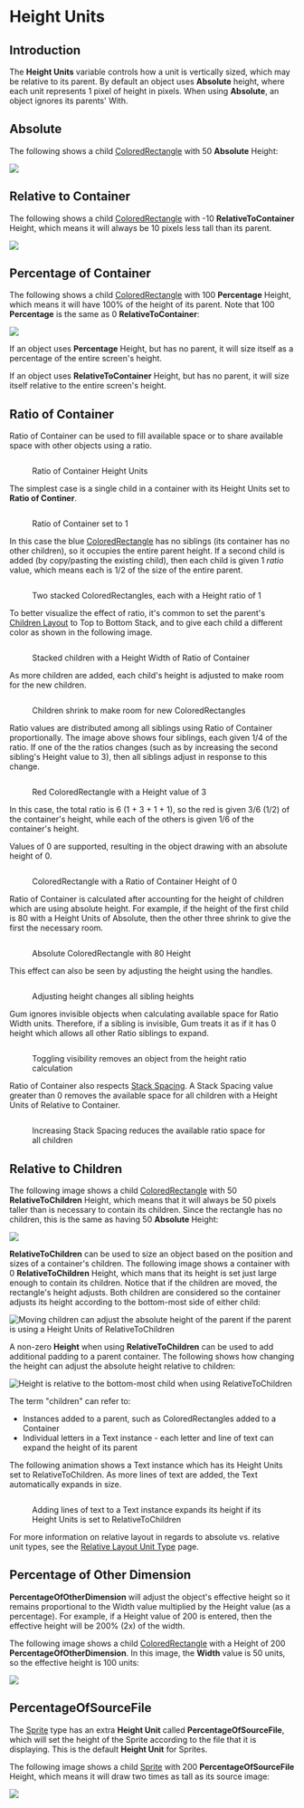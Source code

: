 # Height Units

## Introduction

The **Height Units** variable controls how a unit is vertically sized, which may be relative to its parent. By default an object uses **Absolute** height, where each unit represents 1 pixel of height in pixels. When using **Absolute**, an object ignores its parents' With.

## Absolute

The following shows a child [ColoredRectangle](../coloredrectangle.md) with 50 **Absolute** Height:

![](../../.gitbook/assets/50AbsoluteHeight.png)

## Relative to Container

The following shows a child [ColoredRectangle](../coloredrectangle.md) with -10 **RelativeToContainer** Height, which means it will always be 10 pixels less tall than its parent.

![](../../.gitbook/assets/Negative10HeightRelativeToContainer.png)

## Percentage of Container

The following shows a child [ColoredRectangle](../coloredrectangle.md) with 100 **Percentage** Height, which means it will have 100% of the height of its parent. Note that 100 **Percentage** is the same as 0 **RelativeToContainer**:

![](<../../.gitbook/assets/100PercentageHeight (1).png>)

If an object uses **Percentage** Height, but has no parent, it will size itself as a percentage of the entire screen's height.

If an object uses **RelativeToContainer** Height, but has no parent, it will size itself relative to the entire screen's height.

## Ratio of Container

Ratio of Container can be used to fill available space or to share available space with other objects using a ratio.

<figure><img src="../../.gitbook/assets/image (9).png" alt=""><figcaption><p>Ratio of Container Height Units</p></figcaption></figure>

The simplest case is a single child in a container with its Height Units set to **Ratio of Continer**.

<figure><img src="../../.gitbook/assets/image (1) (1) (1) (1) (1) (1) (1) (1) (1) (1) (1) (1) (1) (1) (1) (1).png" alt=""><figcaption><p>Ratio of Container set to 1</p></figcaption></figure>

In this case the blue [ColoredRectangle](../coloredrectangle.md) has no siblings (its container has no other children), so it occupies the entire parent height. If a second child is added (by copy/pasting the existing child), then each child is given 1 _ratio_ value, which means each is 1/2 of the size of the entire parent.

<figure><img src="../../.gitbook/assets/image (2) (1) (1) (1) (1) (1) (1) (1) (1) (1) (1).png" alt=""><figcaption><p>Two stacked ColoredRectangles, each with a Height ratio of 1</p></figcaption></figure>

To better visualize the effect of ratio, it's common to set the parent's [Children Layout](../container/children-layout.md) to Top to Bottom Stack, and to give each child a different color as shown in the following image.

<figure><img src="../../.gitbook/assets/image (3) (1) (1) (1) (1) (1) (1).png" alt=""><figcaption><p>Stacked children with a Height Width of Ratio of Container</p></figcaption></figure>

As more children are added, each child's height is adjusted to make room for the new children.

<figure><img src="../../.gitbook/assets/image (4) (1) (1) (1).png" alt=""><figcaption><p>Children shrink to make room for new ColoredRectangles</p></figcaption></figure>

Ratio values are distributed among all siblings using Ratio of Container proportionally. The image above shows four siblings, each given 1/4 of the ratio. If one of the the ratios changes (such as by increasing the second sibling's Height value to 3), then all siblings adjust in response to this change.

<figure><img src="../../.gitbook/assets/image (6) (1) (1).png" alt=""><figcaption><p>Red ColoredRectangle with a Height value of 3</p></figcaption></figure>

In this case, the total ratio is 6 (1 + 3 + 1 + 1), so the red is given 3/6 (1/2) of the container's height, while each of the others is given 1/6 of the container's height.

Values of 0 are supported, resulting in the object drawing with an absolute height of 0.

<figure><img src="../../.gitbook/assets/image (7) (1) (1).png" alt=""><figcaption><p>ColoredRectangle with a Ratio of Container Height of 0</p></figcaption></figure>

Ratio of Container is calculated after accounting for the height of children which are using absolute height. For example, if the height of the first child is 80 with a Height Units of Absolute, then the other three shrink to give the first the necessary room.

<figure><img src="../../.gitbook/assets/image (5) (1) (1).png" alt=""><figcaption><p>Absolute ColoredRectangle with 80 Height</p></figcaption></figure>

This effect can also be seen by adjusting the height using the handles.

<figure><img src="../../.gitbook/assets/13_06 12 29.gif" alt=""><figcaption><p>Adjusting height changes all sibling heights</p></figcaption></figure>

Gum ignores invisible objects when calculating available space for Ratio Width units. Therefore, if a sibling is invisible, Gum treats it as if it has 0 height which allows all other Ratio siblings to expand.

<figure><img src="../../.gitbook/assets/02_17 34 27.gif" alt=""><figcaption><p>Toggling visibility removes an object from the height ratio calculation</p></figcaption></figure>

Ratio of Container also respects [Stack Spacing](../container/stack-spacing.md). A Stack Spacing value greater than 0 removes the available space for all children with a Height Units of Relative to Container.

<figure><img src="../../.gitbook/assets/13_06 20 22.gif" alt=""><figcaption><p>Increasing Stack Spacing reduces the available ratio space for all children</p></figcaption></figure>

## Relative to Children

The following image shows a child [ColoredRectangle](height-units.md#relativetochildren) with 50 **RelativeToChildren** Height, which means that it will always be 50 pixels taller than is necessary to contain its children. Since the rectangle has no children, this is the same as having 50 **Absolute** Height:

![](<../../.gitbook/assets/13\_13 35 18.png>)

**RelativeToChildren** can be used to size an object based on the position and sizes of a container's children. The following image shows a container with 0 **RelativeToChildren** Height, which mans that its height is set just large enough to contain its children. Notice that if the children are moved, the rectangle's height adjusts. Both children are considered so the container adjusts its height according to the bottom-most side of either child:

![Moving children can adjust the absolute height of the parent if the parent is using a Height Units of RelativeToChildren](<../../.gitbook/assets/13\_13 37 33.gif>)

A non-zero **Height** when using **RelativeToChildren** can be used to add additional padding to a parent container. The following shows how changing the height can adjust the absolute height relative to children:

![Height is relative to the bottom-most child when using RelativeToChildren](<../../.gitbook/assets/13\_13 39 50.gif>)

The term "children" can refer to:

* Instances added to a parent, such as ColoredRectangles added to a Container
* Individual letters in a Text instance - each letter and line of text can expand the height of its parent

The following animation shows a Text instance which has its Height Units set to RelativeToChildren. As more lines of text are added, the Text automatically expands in size.

<figure><img src="../../.gitbook/assets/13_13 33 18.gif" alt=""><figcaption><p>Adding lines of text to a Text instance expands its height if its Height Units is set to RelativeToChildren</p></figcaption></figure>

For more information on relative layout in regards to absolute vs. relative unit types, see the [Relative Layout Unit Type](relative-layout-unit-type.md) page.

## Percentage of Other Dimension

**PercentageOfOtherDimension** will adjust the object's effective height so it remains proportional to the Width value multiplied by the Height value (as a percentage). For example, if a Height value of 200 is entered, then the effective height will be 200% (2x) of the width.

The following image shows a child [ColoredRectangle](../coloredrectangle.md) with a Height of 200 **PercentageOfOtherDimension**. In this image, the **Width** value is 50 units, so the effective height is 100 units:

![](../../.gitbook/assets/PercentageOfOtherDimensionHeight.png)

## PercentageOfSourceFile

The [Sprite](https://github.com/vchelaru/Gum/tree/8c293a405185cca0e819b810220de684b436daf9/docs/Gum%20Elements/General%20Properties/Sprite/README.md) type has an extra **Height Unit** called **PercentageOfSourceFile**, which will set the height of the Sprite according to the file that it is displaying. This is the default **Height Unit** for Sprites.

The following image shows a child [Sprite](https://github.com/vchelaru/Gum/tree/8c293a405185cca0e819b810220de684b436daf9/docs/Gum%20Elements/General%20Properties/Sprite/README.md) with 200 **PercentageOfSourceFile** Height, which means it will draw two times as tall as its source image:

![](<../../.gitbook/assets/PercentageOfSourceHeight (1).png>)
